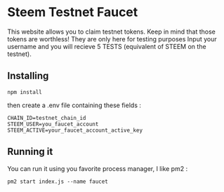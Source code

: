 # Steem Testnet Faucet

This website allows you to claim testnet tokens. Keep in mind that those tokens are worthless! They are only here for testing purposes
Input your username and you will recieve 5 TESTS (equivalent of STEEM on the testnet).

## Installing 

`npm install`

then create a .env file containing these fields :
```
CHAIN_ID=testnet_chain_id
STEEM_USER=you_faucet_account
STEEM_ACTIVE=your_faucet_account_active_key
```
## Running it

You can run it using you favorite process manager, I like pm2 :

`pm2 start index.js --name faucet`
